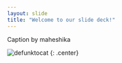 ```yaml
---
layout: slide
title: "Welcome to our slide deck!"
---
```


Caption by maheshika

![defunktocat](https://octodex.github.com/images/defunktocat.png)
{: .center}
